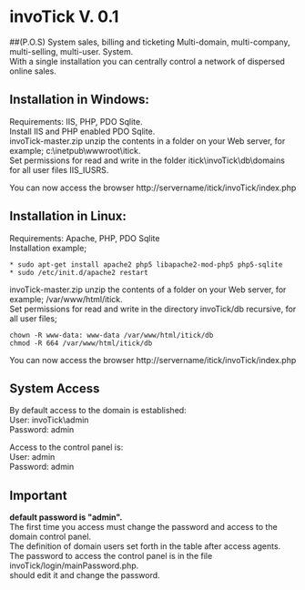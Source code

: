 invoTick V. 0.1
=================
##(P.O.S) System sales, billing and ticketing
Multi-domain, multi-company, multi-selling, multi-user. System.  
With a single installation you can centrally control a network of dispersed online sales.  

Installation in Windows:
------------------------
Requirements: IIS, PHP, PDO Sqlite.  
Install IIS and PHP enabled PDO Sqlite.  
invoTick-master.zip unzip the contents in a folder on your Web server, for example; c:\inetpub\wwwroot\itick.  
Set permissions for read and write in the folder itick\invoTick\db\domains for all user files IIS_IUSRS.  

You can now access the browser http://servername/itick/invoTick/index.php  

Installation in Linux:
----------------------
Requirements: Apache, PHP, PDO Sqlite  
Installation example;
```
* sudo apt-get install apache2 php5 libapache2-mod-php5 php5-sqlite
* sudo /etc/init.d/apache2 restart
```
invoTick-master.zip unzip the contents of a folder on your Web server, for example; /var/www/html/itick.  
Set permissions for read and write in the directory invoTick/db recursive, for all user files;  
```
chown -R www-data: www-data /var/www/html/itick/db  
chmod -R 664 /var/www/html/itick/db  
```
You can now access the browser http://servername/itick/invoTick/index.php

System Access
-------------
By default access to the domain is established:  
User: invoTick\admin  
Password: admin  

Access to the control panel is:  
User: admin  
Password: admin

Important
---------
**default password is "admin".**  
The first time you access must change the password and access to the domain control panel.  
The definition of domain users set forth in the table after access agents.  
The password to access the control panel is in the file invoTick/login/mainPassword.php.  
should edit it and change the password.
